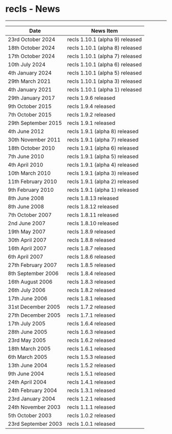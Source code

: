 # recls - News
------------


| Date                  | News Item                                                 |
| --------------------- | --------------------------------------------------------- |
| 23rd October 2024     |   recls 1.10.1 (alpha 9) released                         |
| 18th October 2024     |   recls 1.10.1 (alpha 8) released                         |
| 17th October 2024     |   recls 1.10.1 (alpha 7) released                         |
| 10th July 2024        |   recls 1.10.1 (alpha 6) released                         |
| 4th January 2024      |   recls 1.10.1 (alpha 5) released                         |
| 29th March 2021       |   recls 1.10.1 (alpha 3) released                         |
| 4th January 2021      |   recls 1.10.1 (alpha 1) released                         |
| 29th January 2017     |   recls 1.9.6 released                                    |
| 9th October 2015      |   recls 1.9.4 released                                    |
| 7th October 2015      |   recls 1.9.2 released                                    |
| 29th September 2015   |   recls 1.9.1 released                                    |
| 4th June 2012         |   recls 1.9.1 (alpha 8) released                          |
| 30th November 2011    |   recls 1.9.1 (alpha 7) released                          |
| 18th October 2010     |   recls 1.9.1 (alpha 6) released                          |
| 7th June 2010         |   recls 1.9.1 (alpha 5) released                          |
| 4th April 2010        |   recls 1.9.1 (alpha 4) released                          |
| 10th March 2010       |   recls 1.9.1 (alpha 3) released                          |
| 11th February 2010    |   recls 1.9.1 (alpha 2) released                          |
| 9th February 2010     |   recls 1.9.1 (alpha 1) released                          |
| 8th June 2008         |   recls 1.8.13 released                                   |
| 8th June 2008         |   recls 1.8.12 released                                   |
| 7th October 2007      |   recls 1.8.11 released                                   |
| 2nd June 2007         |   recls 1.8.10 released                                   |
| 19th May 2007         |   recls 1.8.9 released                                    |
| 30th April 2007       |   recls 1.8.8 released                                    |
| 16th April 2007       |   recls 1.8.7 released                                    |
| 6th April 2007        |   recls 1.8.6 released                                    |
| 27th February 2007    |   recls 1.8.5 released                                    |
| 8th September 2006    |   recls 1.8.4 released                                    |
| 16th August 2006      |   recls 1.8.3 released                                    |
| 26th July 2006        |   recls 1.8.2 released                                    |
| 17th June 2006        |   recls 1.8.1 released                                    |
| 31st December 2005    |   recls 1.7.2 released                                    |
| 27th December 2005    |   recls 1.7.1 released                                    |
| 17th July 2005        |   recls 1.6.4 released                                    |
| 28th June 2005        |   recls 1.6.3 released                                    |
| 23rd May 2005         |   recls 1.6.2 released                                    |
| 18th March 2005       |   recls 1.6.1 released                                    |
| 6th March 2005        |   recls 1.5.3 released                                    |
| 13th June 2004        |   recls 1.5.2 released                                    |
| 9th June 2004         |   recls 1.5.1 released                                    |
| 24th April 2004       |   recls 1.4.1 released                                    |
| 24th February 2004    |   recls 1.3.1 released                                    |
| 23rd January 2004     |   recls 1.2.1 released                                    |
| 24th November 2003    |   recls 1.1.1 released                                    |
| 5th October 2003      |   recls 1.0.2 released                                    |
| 23rd September 2003   |   recls 1.0.1 released                                    |


<!-- ########################### end of file ########################### -->

